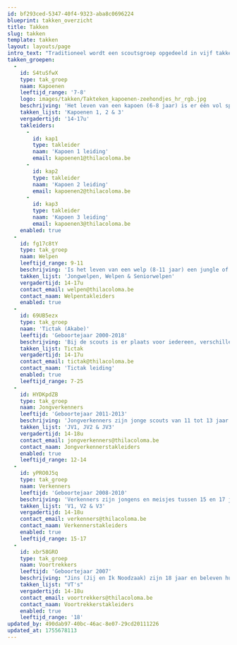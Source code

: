 ```yaml
---
id: bf293ced-5347-40f4-9323-aba8c0696224
blueprint: takken_overzicht
title: Takken
slug: takken
template: takken
layout: layouts/page
intro_text: "Traditioneel wordt een scoutsgroep opgedeeld in vijf takken: kapoenen, welpen, jongverkenners, verkenners en voortrekkers (ook wel JIN's genoemd). Omdat Thila Coloma zo'n grote groep is, zijn er meerdere takken van elk. Er zijn twee kapoenen-takken, drie welpen-takken, drie jongverkenner-takken en drie verkenner-takken. Enkel de welpen worden per leeftijd verdeeld in 'jongwelpen', 'welpen' en 'seniorwelpen'. Dan is er ook nog een Akabe-tak, bij ons de Tictak. Dit geeft een totaal van 13 takken."
takken_groepen:
  -
    id: S4tuSfwX
    type: tak_groep
    naam: Kapoenen
    leeftijd_range: '7-8'
    logo: images/takken/Takteken_kapoenen-zeehondjes_hr_rgb.jpg
    beschrijving: 'Het leven van een kapoen (6-8 jaar) is er één vol spel, fantasie, creativiteit en expressie. Spelenderwijs en ongedwongen ontdekken we samen met hen de wereld. De leiding gaat hierbij uit van het kind zelf, van wat hen boeit en aanspreekt. Het hoogtepunt in een kapoenenleven? Voor de eerste keer op kamp! Bij TC zijn de kapoenen in twee takken gesplitst: kapoenen 1 en kapoenen 2, dit is echter geen opdeling op leeftijd. Als kapoen blijf je dus 2 jaar in dezelfde tak zitten.'
    takken_lijst: 'Kapoenen 1, 2 & 3'
    vergadertijd: '14-17u'
    takleiders:
      -
        id: kap1
        type: takleider
        naam: 'Kapoen 1 leiding'
        email: kapoenen1@thilacoloma.be
      -
        id: kap2  
        type: takleider
        naam: 'Kapoen 2 leiding'
        email: kapoenen2@thilacoloma.be
      -
        id: kap3
        type: takleider
        naam: 'Kapoen 3 leiding'
        email: kapoenen3@thilacoloma.be
    enabled: true
  -
    id: fg17c8tY
    type: tak_groep
    naam: Welpen
    leeftijd_range: 9-11
    beschrijving: 'Is het leven van een welp (8-11 jaar) een jungle of een speeltuin? Welpen beleven op de scouts hun grootste avonturen. In bomen klimmen, kampen bouwen, vuil worden en 10 dagen kamp! Hier leren om samen plezier te maken in groep staat centraal bij de welpen. In TC is de welpentak speciaal: ze is namelijk in 3 verschillende takken verdeeld op basis van leeftijd. Kinderen uit het 3de leerjaar zitten bij de Jongwelpen, kinderen uit het 4de leerjaar zitten bij de Welpen en kinderen uit het 5de leerjaar zitten bij de Seniorwelpen.'
    takken_lijst: 'Jongwelpen, Welpen & Seniorwelpen'
    vergadertijd: 14-17u
    contact_email: welpen@thilacoloma.be
    contact_naam: Welpentakleiders
    enabled: true
  -
    id: 69UB5ezx
    type: tak_groep
    naam: 'Tictak (Akabe)'
    leeftijd: 'Geboortejaar 2000-2018'
    beschrijving: 'Bij de scouts is er plaats voor iedereen, verschillen zien we als een plus. Scouting is nagenoeg de enige jeugdbeweging met een aanbod voor kinderen en jongeren met een handicap. In TC noemen we de Akabe-groep de Tictak, dat staat voor Thila Coloma Tak Akabe. De Tictak werd opgericht in 1997. We streven ernaar dezelfde scoutsactiviteiten te organiseren als voor kinderen zonder beperking: pleinspelen, tochtjes, slapen in tenten zijn ons niet vreemd.'
    takken_lijst: Tictak
    vergadertijd: 14-17u
    contact_email: tictak@thilacoloma.be
    contact_naam: 'Tictak leiding'
    enabled: true
    leeftijd_range: 7-25
  -
    id: HYDKpdZB
    type: tak_groep
    naam: Jongverkenners
    leeftijd: 'Geboortejaar 2011-2013'
    beschrijving: 'Jongverkenners zijn jonge scouts van 11 tot 13 jaar. Ze zijn niet bang van een beetje avontuur en om reeds zelf de handen uit de mouwen te steken. Jongverkenners slapen in patrouilletenten, stappen een 3-daagse met rugzak, koken zelf op een houtvuur, gaan met de fiets op weekend... Ze leren samenwerken, verkennen en ondernemen, engagement tonen, samen overleggen en zich voor anderen in te zetten. Zo ontdekken ze stilaan wat scouting echt inhoudt, ze zeggen hun belofte met trots en leren dat scouting ook niet stopt wanneer de vergadering afgelopen is... In TC hebben we 3 JV-takken met ongeveer 35 leden.'
    takken_lijst: 'JV1, JV2 & JV3'
    vergadertijd: 14-18u
    contact_email: jongverkenners@thilacoloma.be
    contact_naam: Jongverkennerstakleiders
    enabled: true
    leeftijd_range: 12-14
  -
    id: yPRO0J5q
    type: tak_groep
    naam: Verkenners
    leeftijd: 'Geboortejaar 2008-2010'
    beschrijving: 'Verkenners zijn jongens en meisjes tussen 15 en 17 jaar. Verkenners bieden we alle kansen om te bewijzen wat ze in hun mars hebben. Er is ruimte om te experimenteren en mee te beslissen. Grootse projecten kleuren hun scoutsdag, maar gewoon gezellig samen zijn hoort er ook bij. Deze pubers hebben veel in hun mars, maar soms durven ze al eens een grote mond opzetten. Ze zijn op zoek naar zichzelf, een ontdekkingsreis die ze op deze leeftijd volop beleven. Bij TC maken Verkenners unieke momenten mee; ze krijgen hun totem, gaan voor het eerst op buitenlands kamp... We hebben 3 Verkennergroepen met elk ongeveer 30 leden.'
    takken_lijst: 'V1, V2 & V3'
    vergadertijd: 14-18u
    contact_email: verkenners@thilacoloma.be
    contact_naam: Verkennerstakleiders
    enabled: true
    leeftijd_range: 15-17
  -
    id: xbr58GRO
    type: tak_groep
    naam: Voortrekkers
    leeftijd: 'Geboortejaar 2007'
    beschrijving: "Jins (Jij en Ik Noodzaak) zijn 18 jaar en beleven hun laatste scoutsjaar als 'kindje', voor ze leiding worden. In TC gebruiken we de oude benaming voor Jins: Voortrekkers. De Vt's zijn zoekers. Met open ogen en een grote gulzigheid staan ze in het leven. Keuzes zijn er bij de vleet: pedagogie of informatica, Leuven of Gent, scouting of basket. Vt's proberen hun eigen doelen en verwachtingen te realiseren en genieten dan ook van de vrijheid en de zelfstandigheid die ze in hun tak krijgen. Bij TC staan de Vt's een keer per maand bij een andere tak in leiding, om al eens van het leiding-zijn te kunnen proeven. Ook op binnenlands kamp in augustus staan ze een heel kamp in leiding bij de tak van hun keuze. In juli gaan de Vt's op hun eigen buitenlands kamp."
    takken_lijst: "VT's"
    vergadertijd: 14-18u
    contact_email: voortrekkers@thilacoloma.be
    contact_naam: Voortrekkerstakleiders
    enabled: true
    leeftijd_range: '18'
updated_by: 490dab97-40bc-46ac-8e07-29cd20111226
updated_at: 1755678113
---
```

